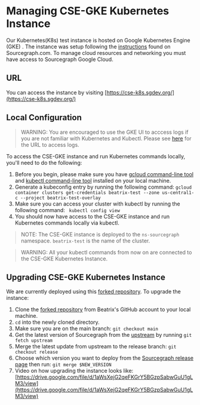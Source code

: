 # Managing CSE-GKE Kubernetes Instance

Our Kubernetes(K8s) test instance is hosted on Google Kubernetes Engine (GKE) .
The instance was setup following the [instructions](https://docs.sourcegraph.com/admin/install/kubernetes) found on Sourcegraph.com.
To manage cloud resources and networking you must have access to Sourcegraph Google Cloud.

## URL

You can access the instance by visiting [https://cse-k8s.sgdev.org/](https://cse-k8s.sgdev.org/)

## Local Configuration

> WARNING: You are encouraged to use the GKE UI to acccess logs if you are not familiar with Kubernetes and Kubectl. Please see [here](https://sourcegraph.slack.com/archives/C01JR51JR5J/p1627511709407000?thread_ts=1627470003.341600&cid=C01JR51JR5J) for the URL to access logs.

To access the CSE-GKE instance and run Kubernetes commands locally, you'll need to do the following:

1. Before you begin, please make sure you have [gcloud command-line tool](https://cloud.google.com/sdk/gcloud) and [kubectl command-line tool](https://kubernetes.io/docs/reference/kubectl/overview/) installed on your local machine.
2. Generate a kubeconfig entry by running the following command: `gcloud container clusters get-credentials beatrix-test --zone us-central1-c --project beatrix-test-overlay`
3. Make sure you can access your cluster with kubectl by running the following command: ` kubectl config view`
4. You should now have access to the CSE-GKE instance and run Kubernetes commands locally via kubectl.

> NOTE: The CSE-GKE instance is deployed to the `ns-sourcegraph` namespace. `beatrix-test` is the name of the cluster.

> WARNING: All your kubectl commands from now on are connected to the CSE-GKE Kubernetes Instance.

## Upgrading CSE-GKE Kubernetes Instance

We are currently deployed using this [forked repository](https://github.com/abeatrix/deploy-sourcegraph). To upgrade the instance:

1. Clone the [forked repository](https://github.com/abeatrix/deploy-sourcegraph) from Beatrix's GitHub account to your local machine.
2. `cd` into the newly cloned directory.
3. Make sure you are on the main branch: `git checkout main`
4. Get the latest version of Sourcegraph from the [upstream](https://github.com/sourcegraph/deploy-sourcegraph/) by running `git fetch upstream`
5. Merge the latest update from upstream to the release branch: `git checkout release`
6. Choose which version you want to deploy from the [Sourcegraph release page](https://github.com/sourcegraph/deploy-sourcegraph/releases) then run: `git merge $NEW_VERSION`
7. Video on how upgrading the instance looks like: [https://drive.google.com/file/d/1aWsXejG2qeFKGrY5BGzpSabwGuU1gLM3/view](https://drive.google.com/file/d/1aWsXejG2qeFKGrY5BGzpSabwGuU1gLM3/view)
